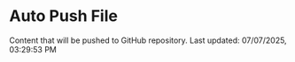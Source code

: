 # Auto Push File

Content that will be pushed to GitHub repository.
Last updated: 07/07/2025, 03:29:53 PM